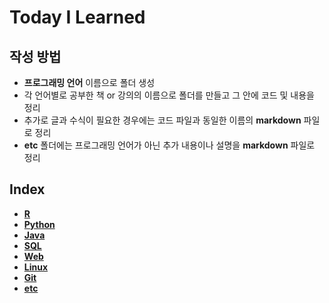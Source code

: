 # Today I Learned

## 작성 방법
- **프로그래밍 언어** 이름으로 폴더 생성
- 각 언어별로 공부한 책 or 강의의 이름으로 폴더를 만들고 그 안에 코드 및 내용을 정리
- 추가로 글과 수식이 필요한 경우에는 코드 파일과 동일한 이름의 **markdown** 파일로 정리
- **etc** 폴더에는 프로그래밍 언어가 아닌 추가 내용이나 설명을 **markdown** 파일로 정리

## Index

- [**R**](https://github.com/statKim/TIL/tree/master/R)
- [**Python**](https://github.com/statKim/TIL/tree/master/Python)
- [**Java**](https://github.com/statKim/TIL/tree/master/Java)
- [**SQL**](https://github.com/statKim/TIL/tree/master/SQL)
- [**Web**](https://github.com/statKim/TIL/tree/master/Web)
- [**Linux**](https://github.com/statKim/TIL/tree/master/Linux)
- [**Git**](https://github.com/statKim/TIL/tree/master/Git)
- [**etc**](https://github.com/statKim/TIL/tree/master/etc)

